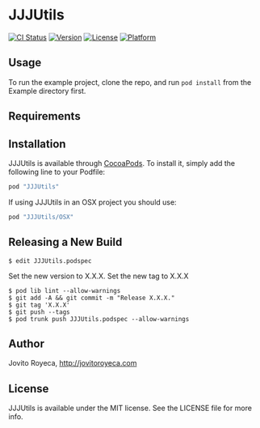 # JJJUtils

[![CI Status](http://img.shields.io/travis/jovito-royeca/JJJUtils.svg?style=flat)](https://travis-ci.org/jovito-royeca/JJJUtils)
[![Version](https://img.shields.io/cocoapods/v/JJJUtils.svg?style=flat)](http://cocoapods.org/pods/JJJUtils)
[![License](https://img.shields.io/cocoapods/l/JJJUtils.svg?style=flat)](http://cocoapods.org/pods/JJJUtils)
[![Platform](https://img.shields.io/cocoapods/p/JJJUtils.svg?style=flat)](http://cocoapods.org/pods/JJJUtils)

## Usage

To run the example project, clone the repo, and run `pod install` from the Example directory first.

## Requirements

## Installation

JJJUtils is available through [CocoaPods](http://cocoapods.org). To install
it, simply add the following line to your Podfile:

```ruby
pod "JJJUtils"
```

If using JJJUtils in an OSX project you should use:

```ruby
pod "JJJUtils/OSX"
```

## Releasing a New Build
```
$ edit JJJUtils.podspec
```
Set the new version to X.X.X.
Set the new tag to X.X.X

```
$ pod lib lint --allow-warnings
$ git add -A && git commit -m "Release X.X.X."
$ git tag 'X.X.X'
$ git push --tags
$ pod trunk push JJJUtils.podspec --allow-warnings
```

## Author

Jovito Royeca, http://jovitoroyeca.com

## License

JJJUtils is available under the MIT license. See the LICENSE file for more info.
